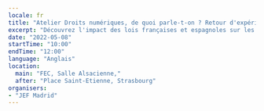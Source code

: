 ```yaml
---
locale: fr
title: "Atelier Droits numériques, de quoi parle-t-on ? Retour d'expérience d'Espagne et France"
excerpt: "Découvrez l'impact des lois françaises et espagnoles sur les droits numériques, les propositions de la CoFoE sur ces enjeux et comment la société civile peut se mobiliser pour aller plus loin."
date: "2022-05-08"
startTime: "10:00"
endTime: "12:00"
language: "Anglais"
location:
  main: "FEC, Salle Alsacienne,"
  after: "Place Saint-Etienne, Strasbourg"
organisers:
- "JEF Madrid"
---
```


